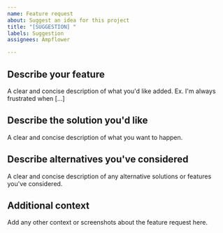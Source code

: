 ```yaml
---
name: Feature request
about: Suggest an idea for this project
title: "[SUGGESTION] "
labels: Suggestion
assignees: Ampflower

---
```


## Describe your feature

A clear and concise description of what you'd like added. Ex. I'm always frustrated when [...]

## Describe the solution you'd like

A clear and concise description of what you want to happen.

## Describe alternatives you've considered

A clear and concise description of any alternative solutions or features you've considered.

## Additional context

Add any other context or screenshots about the feature request here.

